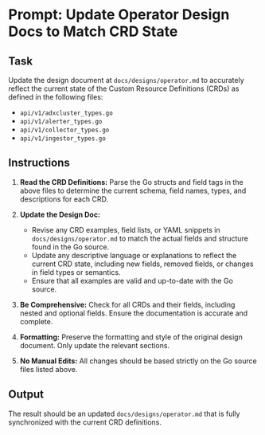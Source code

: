 # Prompt: Update Operator Design Docs to Match CRD State

## Task

Update the design document at `docs/designs/operator.md` to accurately reflect the current state of the Custom Resource Definitions (CRDs) as defined in the following files:

- `api/v1/adxcluster_types.go`
- `api/v1/alerter_types.go`
- `api/v1/collector_types.go`
- `api/v1/ingestor_types.go`

## Instructions

1. **Read the CRD Definitions:** Parse the Go structs and field tags in the above files to determine the current schema, field names, types, and descriptions for each CRD.

2. **Update the Design Doc:**
   - Revise any CRD examples, field lists, or YAML snippets in `docs/designs/operator.md` to match the actual fields and structure found in the Go source.
   - Update any descriptive language or explanations to reflect the current CRD state, including new fields, removed fields, or changes in field types or semantics.
   - Ensure that all examples are valid and up-to-date with the Go source.

3. **Be Comprehensive:** Check for all CRDs and their fields, including nested and optional fields. Ensure the documentation is accurate and complete.

4. **Formatting:** Preserve the formatting and style of the original design document. Only update the relevant sections.

5. **No Manual Edits:** All changes should be based strictly on the Go source files listed above.

## Output

The result should be an updated `docs/designs/operator.md` that is fully synchronized with the current CRD definitions.
